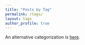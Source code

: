 ```yaml
---
title: "Posts by Tag"
permalink: /tags/
layout: tags
author_profile: true
---
```

An alternative categorization is [here](https://chaozhuang22.github.io/categories/).